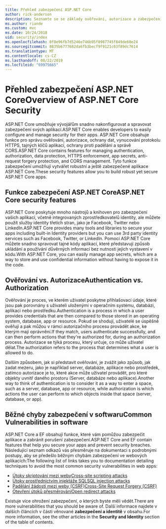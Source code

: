```yaml
---
title: Přehled zabezpečení ASP.NET Core
author: rick-anderson
description: Seznamte se se základy ověřování, autorizace a zabezpečení v ASP.NET Core.
ms.author: riande
ms.custom: mvc
ms.date: 10/24/2018
uid: security/index
ms.openlocfilehash: 0f8e96fb7d5246e746b95f8907745f849de60e24
ms.sourcegitcommit: 8835b6777682da6fb3becf9f9121c03f89dc7614
ms.translationtype: MT
ms.contentlocale: cs-CZ
ms.lasthandoff: 08/22/2019
ms.locfileid: "69975665"
---
```

# <a name="overview-of-aspnet-core-security"></a><span data-ttu-id="1241b-103">Přehled zabezpečení ASP.NET Core</span><span class="sxs-lookup"><span data-stu-id="1241b-103">Overview of ASP.NET Core Security</span></span>

<span data-ttu-id="1241b-104">ASP.NET Core umožňuje vývojářům snadno nakonfigurovat a spravovat zabezpečení svých aplikací.</span><span class="sxs-lookup"><span data-stu-id="1241b-104">ASP.NET Core enables developers to easily configure and manage security for their apps.</span></span> <span data-ttu-id="1241b-105">ASP.NET Core obsahuje funkce pro správu ověřování, autorizace, ochrany dat, vynucování protokolu HTTPS, tajných klíčů aplikací, ochrany proti padělání a správě CORS.</span><span class="sxs-lookup"><span data-stu-id="1241b-105">ASP.NET Core contains features for managing authentication, authorization, data protection, HTTPS enforcement, app secrets, anti-request forgery protection, and CORS management.</span></span> <span data-ttu-id="1241b-106">Tyto funkce zabezpečení umožňují vytvářet robustní a ještě zabezpečené aplikace ASP.NET Core.</span><span class="sxs-lookup"><span data-stu-id="1241b-106">These security features allow you to build robust yet secure ASP.NET Core apps.</span></span>

## <a name="aspnet-core-security-features"></a><span data-ttu-id="1241b-107">Funkce zabezpečení ASP.NET Core</span><span class="sxs-lookup"><span data-stu-id="1241b-107">ASP.NET Core security features</span></span>

<span data-ttu-id="1241b-108">ASP.NET Core poskytuje mnoho nástrojů a knihoven pro zabezpečení vašich aplikací, včetně integrovaných zprostředkovatelů identity, ale můžete použít služby identity třetích stran, jako je Facebook, Twitter nebo LinkedIn.</span><span class="sxs-lookup"><span data-stu-id="1241b-108">ASP.NET Core provides many tools and libraries to secure your apps including built-in Identity providers but you can use 3rd party identity services such as Facebook, Twitter, or LinkedIn.</span></span> <span data-ttu-id="1241b-109">Pomocí ASP.NET Core můžete snadno spravovat tajné kódy aplikací, které představují způsob ukládání a používání důvěrných informací bez nutnosti jejich vystavení v kódu.</span><span class="sxs-lookup"><span data-stu-id="1241b-109">With ASP.NET Core, you can easily manage app secrets, which are a way to store and use confidential information without having to expose it in the code.</span></span>

## <a name="authentication-vs-authorization"></a><span data-ttu-id="1241b-110">Ověřování vs. Autorizace</span><span class="sxs-lookup"><span data-stu-id="1241b-110">Authentication vs. Authorization</span></span>

<span data-ttu-id="1241b-111">Ověřování je proces, ve kterém uživatel poskytne přihlašovací údaje, které jsou pak porovnány s uživateli uloženými v operačním systému, databázi, aplikaci nebo prostředku.</span><span class="sxs-lookup"><span data-stu-id="1241b-111">Authentication is a process in which a user provides credentials that are then compared to those stored in an operating system, database, app or resource.</span></span> <span data-ttu-id="1241b-112">Pokud se shodují, uživatelé se úspěšně ověřují a pak můžou v rámci autorizačního procesu provádět akce, ke kterým mají oprávnění.</span><span class="sxs-lookup"><span data-stu-id="1241b-112">If they match, users authenticate successfully, and can then perform actions that they're authorized for, during an authorization process.</span></span> <span data-ttu-id="1241b-113">Autorizace se týká procesu, který určuje, co může uživatel dělat.</span><span class="sxs-lookup"><span data-stu-id="1241b-113">The authorization refers to the process that determines what a user is allowed to do.</span></span>

<span data-ttu-id="1241b-114">Dalším způsobem, jak si představit ověřování, je zvážit jako způsob, jak zadat mezeru, jako je například server, databáze, aplikace nebo prostředek, zatímco autorizace je to, které akce může uživatel provádět, pro které objekty uvnitř daného prostoru (Server, databáze nebo aplikace).</span><span class="sxs-lookup"><span data-stu-id="1241b-114">Another way to think of authentication is to consider it as a way to enter a space, such as a server, database, app or resource, while authorization is which actions the user can perform to which objects inside that space (server, database, or app).</span></span>

## <a name="common-vulnerabilities-in-software"></a><span data-ttu-id="1241b-115">Běžné chyby zabezpečení v softwaru</span><span class="sxs-lookup"><span data-stu-id="1241b-115">Common Vulnerabilities in software</span></span>

<span data-ttu-id="1241b-116">ASP.NET Core a EF obsahují funkce, které vám pomůžou zabezpečit aplikace a zabránit porušení zabezpečení.</span><span class="sxs-lookup"><span data-stu-id="1241b-116">ASP.NET Core and EF contain features that help you secure your apps and prevent security breaches.</span></span> <span data-ttu-id="1241b-117">Následující seznam odkazů vás přesměruje na dokumentaci s podrobnými postupy, aby se předešlo běžným chybám zabezpečení ve webových aplikacích:</span><span class="sxs-lookup"><span data-stu-id="1241b-117">The following list of links takes you to documentation detailing techniques to avoid the most common security vulnerabilities in web apps:</span></span>

* [<span data-ttu-id="1241b-118">Útoky skriptování mezi weby</span><span class="sxs-lookup"><span data-stu-id="1241b-118">Cross-site scripting attacks</span></span>](xref:security/cross-site-scripting)
* [<span data-ttu-id="1241b-119">Útoky prostřednictvím injektáže SQL</span><span class="sxs-lookup"><span data-stu-id="1241b-119">SQL injection attacks</span></span>](/ef/core/querying/raw-sql)
* [<span data-ttu-id="1241b-120">Padělání žádostí mezi weby (CSRF)</span><span class="sxs-lookup"><span data-stu-id="1241b-120">Cross-Site Request Forgery (CSRF)</span></span>](xref:security/anti-request-forgery)
* [<span data-ttu-id="1241b-121">Otevření útoků přesměrování</span><span class="sxs-lookup"><span data-stu-id="1241b-121">Open redirect attacks</span></span>](xref:security/preventing-open-redirects)

<span data-ttu-id="1241b-122">Existuje více ohrožení zabezpečení, o kterých byste měli vědět.</span><span class="sxs-lookup"><span data-stu-id="1241b-122">There are more vulnerabilities that you should be aware of.</span></span> <span data-ttu-id="1241b-123">Další informace najdete v dalších článcích v části věnované **zabezpečení a identitě** v obsahu.</span><span class="sxs-lookup"><span data-stu-id="1241b-123">For more information, see the other articles in the **Security and Identity** section of the table of contents.</span></span>
